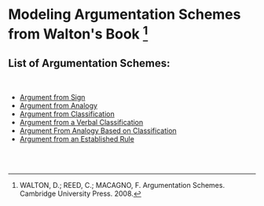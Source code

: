 # Modeling Argumentation Schemes from Walton's Book [^1]

## List of Argumentation Schemes: 

 <br/>
 
 - [Argument from Sign](https://github.com/cadu08/Modeling_AS_Jason/blob/main/AS/ASfromS.md)
 - [Argument from Analogy](https://github.com/cadu08/Modeling_AS_Jason/blob/main/AS/ASfromA.md)
 - [Argument from Classification](https://github.com/cadu08/Modeling_AS_Jason/blob/main/AS/ASfromC.md)
 - [Argument from a Verbal Classification](https://github.com/cadu08/Modeling_AS_Jason/blob/main/AS/ASfromVC.md)
 - [Argument From Analogy Based on Classification](https://github.com/cadu08/Modeling_AS_Jason/blob/main/AS/ASfromAbC.md)
 - [Argument from an Established Rule](https://github.com/cadu08/Modeling_AS_Jason/blob/main/AS/ASfromER.md)

<br/> <br/>

[^1]: WALTON, D.; REED, C.; MACAGNO, F. Argumentation Schemes. Cambridge University Press. 2008. 
